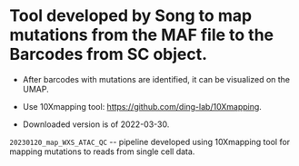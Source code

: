# Tool developed by Song to map mutations from the MAF file to the Barcodes from SC object.

  * After barcodes with mutations are identified, it can be visualized on the UMAP.

  * Use 10Xmapping tool: https://github.com/ding-lab/10Xmapping.

  * Downloaded version is of 2022-03-30.


```20230120_map_WXS_ATAC_QC``` -- pipeline developed using 10Xmapping tool for mapping mutations to reads from single cell data.